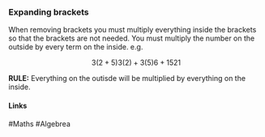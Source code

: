 
### Expanding brackets
When removing brackets you must multiply everything inside the brackets so that the brackets are not needed. You must multiply the number on the outside by every term on the inside. e.g.

```math
3(2+5)
3(2) + 3(5)
6 + 15
21
```
**RULE:** Everything on the outisde will be multiplied by everything on the inside.

#### Links
#Maths #Algebrea 